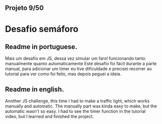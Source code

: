 ## Projeto 9/50

# Desafio semáforo

## Readme in portuguese.

Mais um desafio em JS, dessa vez simular um farol funcionando tanto manualmente quanto automaticamente
Este desafio foi fácil durante a parte manual, para adicionar um timer eu tive dificuldade e precisei recorrer ao tutorial para ver como foi feito, mas depois peguei a ideia.

## Readme in english.

Another JS challenge, this time I had to make a traffic light, which works manually and automatic.
The manually part was kinda easy to make, but the automatic wasn't so easy. I had to see the timer function in the tutorial video, but I learned and finished the project.